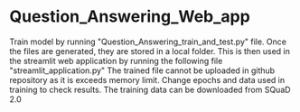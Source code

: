 # Question_Answering_Web_app
Train model by running "Question_Answering_train_and_test.py" file.
Once the files are generated, they are stored in a local folder.
This is then used in the streamlit web application by running the following file "streamlit_application.py"
The trained file cannot be uploaded in github repository as it is exceeds memory limit.
Change epochs and data used in training to check results.
The training data can be downloaded from SQuaD 2.0
